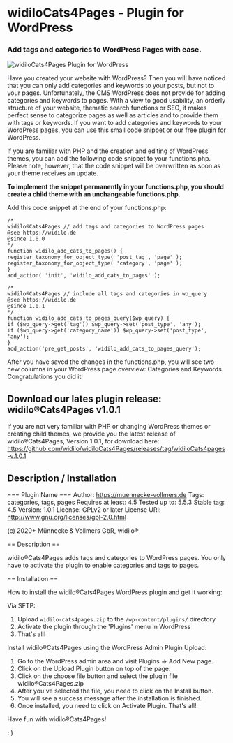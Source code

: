 # widiloCats4Pages - Plugin for WordPress

### Add tags and categories to WordPress Pages with ease.

![widiloCats4Pages Plugin for WordPress](https://github.com/widilo/widiloCats4Pages/blob/main/widiloCats4Pages-Screenshot.png?raw=true)

Have you created your website with WordPress? Then you will have noticed that you can only add categories and keywords to your posts, but not to your pages. Unfortunately, the CMS WordPress does not provide for adding categories and keywords to pages. With a view to good usability, an orderly structure of your website, thematic search functions or SEO, it makes perfect sense to categorize pages as well as articles and to provide them with tags or keywords.
If you want to add categories and keywords to your WordPress pages, you can use this small code snippet or our free plugin for WordPress.

If you are familiar with PHP and the creation and editing of WordPress themes, you can add the following code snippet to your functions.php. Please note, however, that the code snippet will be overwritten as soon as your theme receives an update.

**To implement the snippet permanently in your functions.php, you should create a child theme with an unchangeable functions.php.**

Add this code snippet at the end of your functions.php:

```
/*
widilo®Cats4Pages // add tags and categories to WordPress pages
@see https://widilo.de
@since 1.0.0
*/
function widilo_add_cats_to_pages() {
register_taxonomy_for_object_type( 'post_tag', 'page' );
register_taxonomy_for_object_type( 'category', 'page' );
}
add_action( 'init', 'widilo_add_cats_to_pages' );

/*
widilo®Cats4Pages // include all tags and categories in wp_query
@see https://widilo.de
@since 1.0.1
*/
function widilo_add_cats_to_pages_query($wp_query) {
if ($wp_query->get('tag')) $wp_query->set('post_type', 'any');
if ($wp_query->get('category_name')) $wp_query->set('post_type', 'any');
}
add_action('pre_get_posts', 'widilo_add_cats_to_pages_query');
```
After you have saved the changes in the functions.php, you will see two new columns in your WordPress page overview: Categories and Keywords. Congratulations you did it!

## Download our lates plugin release: widilo®Cats4Pages v1.0.1

If you are not very familiar with PHP or changing WordPress themes or creating child themes, we provide you the latest release of widilo®Cats4Pages, Version 1.0.1, for download here: https://github.com/widilo/widiloCats4Pages/releases/tag/widiloCats4pages-v.1.0.1 

## Description / Installation

=== Plugin Name ===
Author: https://muennecke-vollmers.de
Tags: categories, tags, pages
Requires at least: 4.5
Tested up to: 5.5.3
Stable tag: 4.5
Version: 1.0.1
License: GPLv2 or later
License URI: http://www.gnu.org/licenses/gpl-2.0.html

(c) 2020+ Münnecke & Vollmers GbR, widilo® 

== Description ==

widilo®Cats4Pages adds tags and categories to WordPress pages. You only have to activate the plugin to enable categories and tags to pages.

== Installation ==

How to install the widilo®Cats4Pages WordPress plugin and get it working:

Via SFTP:

1. Upload `widilo-cats4pages.zip` to the `/wp-content/plugins/` directory
2. Activate the plugin through the 'Plugins' menu in WordPress
3. That's all!

Install widilo®Cats4Pages using the WordPress Admin Plugin Upload:

1. Go to the WordPress admin area and visit Plugins => Add New page.
2. Click on the Upload Plugin button on top of the page.
3. Click on the choose file button and select the plugin file widilo®Cats4Pages.zip
4. After you've selected the file, you need to click on the Install button.
5. You will see a success message after the installation is finished.
6. Once installed, you need to click on Activate Plugin. That's all!

Have fun with widilo®Cats4Pages!

: )
